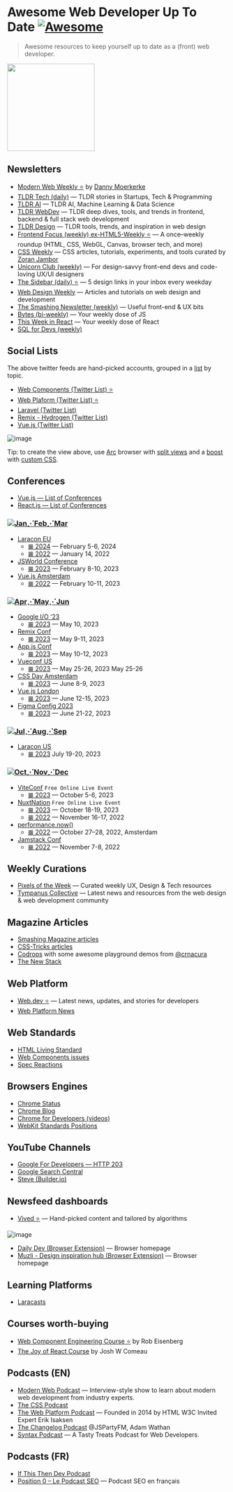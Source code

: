 # Awesome Web Developer Up To Date [![Awesome](https://awesome.re/badge.svg)](https://awesome.re)

> Awesome resources to keep yourself up to date as a (front) web developer.

<a href="https://www.epicweb.dev/epic-stack">
  <img src="http://res.cloudinary.com/epic-web/image/upload/v1683707705/epic-stack-logos.svg" height="200" />
</a>

## Newsletters

- [Modern Web Weekly ⭐](https://modern-web-weekly.ghost.io/) by [Danny Moerkerke](https://twitter.com/dannymoerkerke)
- [TLDR Tech (daily)](https://tldr.tech/) — TLDR stories in Startups, Tech & Programming
- [TLDR AI](https://tldr.tech/ai) — TLDR AI, Machine Learning & Data Science
- [TLDR WebDev](https://tldr.tech/webdev) — TLDR deep dives, tools, and trends in frontend, backend & full stack web development
- [TLDR Design](https://tldr.tech/design) — TLDR tools, trends, and inspiration in web design
- [Frontend Focus (weekly) ex-HTML5-Weekly ⭐](https://frontendfoc.us/) — A once–weekly roundup (HTML, CSS, WebGL, Canvas, browser tech, and more)
- [CSS Weekly](https://css-weekly.com/) —  CSS articles, tutorials, experiments, and tools curated by [Zoran Jambor](https://twitter.com/ZoranJambor)
- [Unicorn Club (weekly)](https://dailydevlinks.com/) — For design-savvy front-end devs and code-loving UX/UI designers
- [The Sidebar (daily) ⭐](https://sidebar.io/) — 5 design links in your inbox every weekday
- [Web Design Weekly](https://web-design-weekly.com/) — Articles and tutorials on web design and development
- [The Smashing Newsletter (weekly)](https://www.smashingmagazine.com/the-smashing-newsletter/) — Useful front-end & UX bits
- [Bytes (bi-weekly)](https://bytes.dev/) — Your weekly dose of JS
- [This Week in React](https://thisweekinreact.com/fr/newsletter) — Your weekly dose of React
- [SQL for Devs (weekly)](https://sqlfordevs.com/newsletter)

## Social Lists

The above twitter feeds are hand-picked accounts, grouped in a [list](https://help.twitter.com/en/using-x/x-lists) by topic.

- [Web Components (Twitter List) ⭐](https://twitter.com/i/lists/1102159555562270721)
- [Web Plaform (Twitter List) ⭐](https://twitter.com/i/lists/948487078198890498)
- [Laravel (Twitter List)](https://twitter.com/i/lists/105009179)
- [Remix - Hydrogen (Twitter List)](https://twitter.com/i/lists/1612727238205607938)
- [Vue.js (Twitter List)](https://twitter.com/i/lists/802500172509020160)

![image](https://github.com/zedix/awesome-web-developer-up-to-date/assets/27975/6aa571eb-66d3-4830-a02b-afbf3eceb233)

Tip: to create the view above, use [Arc](https://arc.net/) browser with [split views](https://resources.arc.net/en/articles/6586156-split-view-view-multiple-tabs-at-once) and a [boost](https://resources.arc.net/en/articles/6808613-boosts-customize-any-website) with [custom CSS](https://gist.github.com/zedix/10db3738cc75c1c57aad5ce5f2b429a5).

## Conferences

- [Vue.js — List of Conferences](https://events.vuejs.org/conferences/)
- [React.js — List of Conferences](https://react.dev/community/conferences)

<a name="conferences-q1"></a>
### [![Jan⋰Feb⋰Mar](https://img.shields.io/badge/Jan⋰Feb⋰Mar-gray)](#conferences-q1)

- [Laracon EU](https://laracon.eu/)
  - [𝌆 2024](https://laracon.eu/) — February 5-6, 2024
  - [𝌆 2022](https://www.youtube.com/watch?v=omKODW12Hhk&list=PLMdXHJK-lGoBcH4il_bq-aD_p34ZrBlas) — January 14, 2022
- [JSWorld Conference](https://jsworldconference.com/)
  - [𝌆 2023](https://www.youtube.com/watch?v=QVZwvu9GSXE&list=PL02pdjMT4gWy_4JSx3J-PGT2MPnOMajvF) — February 8-10, 2023
- [Vue.js Amsterdam](https://www.youtube.com/channel/UCxV7lO6dUhpB-IyzmGuVgqg/videos)
  - [𝌆 2022](https://www.youtube.com/watch?v=1ntuhMzAzU8&list=PLCxzy-hmQq9FwNkMS0JpzuMEh5aoJW_FZ) — February 10-11, 2023

<a name="conferences-q2"></a>
### [![Apr⋰May⋰Jun](https://img.shields.io/badge/Apr⋰May⋰Jun-gray)](#conferences-q2)

- [Google I/O ‘23](https://io.google/2023/intl/fr/)
  - [𝌆 2023](https://www.youtube.com/watch?v=cNfINi5CNbY) — May 10, 2023
- [Remix Conf](https://remix.run/conf/)
  - [𝌆 2023](https://www.youtube.com/watch?v=x-Wndjv040Q&list=PLXoynULbYuEBSoANKVl4nKzBBae7DM3JK) — May 9-11, 2023
- [App.js Conf](https://appjs.co/)
  - [𝌆 2023](https://www.youtube.com/watch?v=1WnmFqImedY&list=PLSk21zn8fFZCfYEMpSqQOHMgyNKc8B7_s) — May 10-12, 2023
- [Vueconf US](https://www.vuemastery.com/conferences)
  - [𝌆 2023](https://www.vuemastery.com/conferences/vueconf-us-2023) — May 25-26, 2023 May 25-26
- [CSS Day Amsterdam](https://cssday.nl/2023)
  - [𝌆 2023](https://www.youtube.com/playlist?list=PLjnstNlepBvOG299LOrvMFJ8WreCDWWd4) — June 8-9, 2023
- [Vue.js London](https://www.vuemastery.com/conferences)
  - [𝌆 2023](https://www.vuemastery.com/conferences/vuejs-live-2023) — June 12-15, 2023
- [Figma Config 2023](https://config.figma.com/)
  - [𝌆 2023](https://www.youtube.com/watch?v=yI9QVwkk2Go&list=PLXDU_eVOJTx61IdqXh3jrvopJN8HGkS5F) — June 21-22, 2023

<a name="conferences-q3"></a>
### [![Jul⋰Aug⋰Sep](https://img.shields.io/badge/Jul⋰Aug⋰Sep-gray)](#conferences-q3)

- [Laracon US](https://laracon.us/)
  - [𝌆 2023](https://www.youtube.com/@LaravelPHP/videos) July 19-20, 2023

<a name="conferences-q4"></a>
### [![Oct⋰Nov⋰Dec](https://img.shields.io/badge/Oct⋰Nov⋰Dec-gray)](#conferences-q4)

- [ViteConf](https://viteconf.org/) `Free Online Live Event`
  - [𝌆 2023](https://viteconf.org/23/replay) — October 5-6, 2023
- [NuxtNation](https://nuxtnation.com/) `Free Online Live Event`
  - [𝌆 2023](https://nuxtnation.com/) — October 18-19, 2023
  - [𝌆 2022](https://www.youtube.com/playlist?list=PLxddmVXxb3Hu4yg6jEUBcQ6xix6QM0ews) — November 16-17, 2022
- [performance.now()](https://perfnow.nl/)
  - [𝌆 2022](https://www.youtube.com/watch?v=_FOQoMvIxeQ&list=PLjnstNlepBvN4Cpv_Io-GpvJKdo1Bu-Vz) — October 27–28, 2022, Amsterdam
- [Jamstack Conf](https://www.youtube.com/channel/UC8bRyfU7ycLXnEBfvdorpUg/videos)
  - [𝌆 2022](https://www.youtube.com/watch?v=A1fIG7kghfs&list=PL58Wk5g77lF-s9uXrQgEo0Z9FQWBzoKXT)  — November 7-8, 2022

## Weekly Curations

- [Pixels of the Week](https://stephaniewalter.design/blog/category/useful-links/) — Curated weekly UX, Design & Tech resources
- [Tympanus Collective](https://tympanus.net/codrops/collective/) — Latest news and resources from the web design & web development community

## Magazine Articles

- [Smashing Magazine articles](https://www.smashingmagazine.com/articles/)
- [CSS-Tricks articles](https://css-tricks.com/archives/)
- [Codrops](https://tympanus.net/codrops/) with some awesome playground demos from [@crnacura](https://twitter.com/crnacura)
- [The New Stack](https://thenewstack.io/)

## Web Platform

- [Web.dev ⭐](https://web.dev/blog/) — Latest news, updates, and stories for developers
- [Web Platform News](https://webplatform.news/)

## Web Standards

- [HTML Living Standard](https://html.spec.whatwg.org/multipage/scripting.html#custom-elements)
- [Web Components issues](https://github.com/WICG/webcomponents/issues)
- [Spec Reactions](https://foolip.github.io/spec-reactions/)

## Browsers Engines

- [Chrome Status](https://chromestatus.com/roadmap)
- [Chrome Blog](https://developer.chrome.com/blog/)
- [Chrome for Developers (videos)](https://www.youtube.com/@ChromeDevs/videos)
- [WebKit Standards Positions](https://webkit.org/standards-positions/)

## YouTube Channels

- [Google For Developers — HTTP 203](https://www.youtube.com/channel/UC_x5XG1OV2P6uZZ5FSM9Ttw/videos)
- [Google Search Central](https://www.youtube.com/channel/UCWf2ZlNsCGDS89VBF_awNvA/videos)
- [Steve (Builder.io)](https://www.youtube.com/channel/UCGmR6lhKMlCkvrvb39vPtdA/videos)

## Newsfeed dashboards

- [Vived ⭐](https://vived.io/) — Hand-picked content and tailored by algorithms

![image](https://github.com/zedix/awesome-web-developer-up-to-date/assets/27975/be5f057c-539d-4ddd-906d-6f7d28803169)

- [Daily Dev (Browser Extension)](https://daily.dev/) — Browser homepage
- [Muzli - Design inspiration hub (Browser Extension)](https://muz.li/fr) — Browser homepage

## Learning Platforms

- [Laracasts](https://laracasts.com/)

## Courses worth-buying

- [Web Component Engineering Course ⭐](https://eisenbergeffect.medium.com/announcing-the-web-component-engineering-course-presale-3e2169183859) by Rob Eisenberg
- [The Joy of React Course](https://www.joyofreact.com/) by Josh W Comeau

## Podcasts (EN)

- [Modern Web Podcast](https://modernweb.podbean.com/) — Interview-style show to learn about modern web development from industry experts.
- [The CSS Podcast](https://pod.link/thecsspodcast)
- [The Web Platform Podcast](https://thewebplatformpodcast.com/) — Founded in 2014 by HTML W3C Invited Expert Erik Isaksen
- [The Changelog Podcast](http://changelog.com/live) @JSPartyFM, Adam Wathan
- [Syntax Podcast](https://syntax.fm/) — A Tasty Treats Podcast for Web Developers.

## Podcasts (FR)

- [If This Then Dev Podcast](https://ifttd.io/)
- [Position 0 – Le Podcast SEO](https://position0.club/) — Podcast SEO en français

